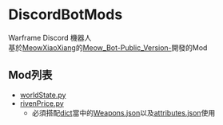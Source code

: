 # DiscordBotMods
Warframe Discord 機器人<br/>
基於[MeowXiaoXiang](https://github.com/MeowXiaoXiang/Meow_Bot-Public_Version-/commits?author=MeowXiaoXiang)的[Meow_Bot-Public_Version-](https://github.com/MeowXiaoXiang/Meow_Bot-Public_Version-)開發的Mod<br/>
## Mod列表<br/>
* [worldState.py](worldState.py)<br/>
* [rivenPrice.py](worldState.py)<br/>
  * 必須搭配[dict](dict)當中的[Weapons.json](Weapons.json)以及[attributes.json](attributes.json)使用
